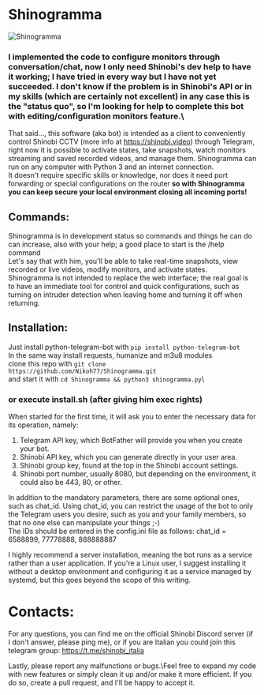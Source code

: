 # Shinogramma
![Shinogramma](https://github.com/Nikoh77/ShinotifyTB/assets/7826178/24a15ed6-09ab-4267-91a2-484198f4abaf)
### I implemented the code to configure monitors through conversation/chat, now I only need Shinobi's dev help to have it working; I have tried in every way but I have not yet succeeded. I don't know if the problem is in Shinobi's API or in my skills (which are certainly not excellent) in any case this is the "status quo", so I'm looking for help to complete this bot with editing/configuration monitors feature.\

That said..., this software (aka bot) is intended as a client to conveniently control Shinobi CCTV (more info at https://shinobi.video) through Telegram, right now it is possible to activate states, take snapshots, watch monitors streaming and saved recorded videos, and manage them.
Shinogramma can run on any computer with Python 3 and an internet connection.\
It doesn't require specific skills or knowledge, nor does it need port forwarding or special configurations on the router <b>so with Shinogramma you can keep secure your local environment closing all incoming ports!</b>
## Commands:
Shinogramma is in development status so commands and things he can do can increase, also with your help; a good place to start is the /help command\
Let's say that with him, you'll be able to take real-time snapshots, view recorded or live videos, modify monitors, and activate states.\
Shinogramma is not intended to replace the web interface; the real goal is to have an immediate tool for control and quick configurations, such as turning on intruder detection when leaving home and turning it off when returning.
## Installation:
Just install python-telegram-bot with ```pip install python-telegram-bot```\
In the same way install requests, humanize and m3u8 modules\
clone this repo with ```git clone https://github.com/Nikoh77/Shinogramma.git```\
and start it with ```cd Shinogramma && python3 shinogramma.py```\
### or execute install.sh (after giving him exec rights)
When started for the first time, it will ask you to enter the necessary data for its operation, namely:
1) Telegram API key, which BotFather will provide you when you create your bot.
2) Shinobi API key, which you can generate directly in your user area.
3) Shinobi group key, found at the top in the Shinobi account settings.
4) Shinobi port number, usually 8080, but depending on the environment, it could also be 443, 80, or other.

In addition to the mandatory parameters, there are some optional ones, such as chat_id.
Using chat_id, you can restrict the usage of the bot to only the Telegram users you desire, such as you and your family members, so that no one else can manipulate your things ;-)\
The IDs should be entered in the config.ini file as follows:
chat_id = 6588899, 77778888, 888888887

I highly recommend a server installation, meaning the bot runs as a service rather than a user application. If you're a Linux user, I suggest installing it without a desktop environment and configuring it as a service managed by systemd, but this goes beyond the scope of this writing.

# Contacts:
For any questions, you can find me on the official Shinobi Discord server (if I don't answer, please ping me), or if you are Italian you could join this telegram group: https://t.me/shinobi_italia

Lastly, please report any malfunctions or bugs.\Feel free to expand my code with new features or simply clean it up and/or make it more efficient. If you do so, create a pull request, and I'll be happy to accept it.
